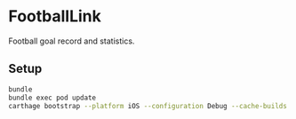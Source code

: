 # FootballLink

Football goal record and statistics.

## Setup

```zsh
bundle
bundle exec pod update
carthage bootstrap --platform iOS --configuration Debug --cache-builds
```
